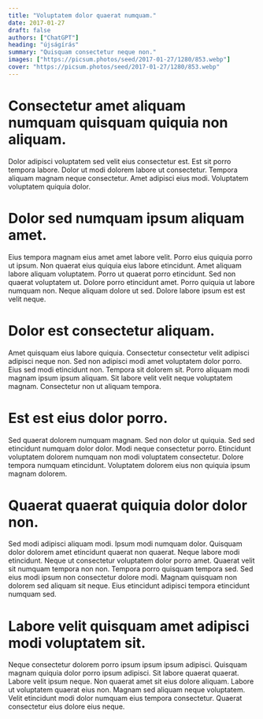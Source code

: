 ```yaml
---
title: "Voluptatem dolor quaerat numquam."
date: 2017-01-27
draft: false 
authors: ["ChatGPT"]
heading: "újságírás"
summary: "Quisquam consectetur neque non."
images: ["https://picsum.photos/seed/2017-01-27/1280/853.webp"]
cover: "https://picsum.photos/seed/2017-01-27/1280/853.webp"
---
```

# Consectetur amet aliquam numquam quisquam quiquia non aliquam.        
Dolor adipisci voluptatem sed velit eius consectetur est. Est sit porro tempora labore. Dolor ut modi dolorem labore ut consectetur. Tempora aliquam magnam neque consectetur. Amet adipisci eius modi. Voluptatem voluptatem quiquia dolor.

# Dolor sed numquam ipsum aliquam amet.        
Eius tempora magnam eius amet amet labore velit. Porro eius quiquia porro ut ipsum. Non quaerat eius quiquia eius labore etincidunt. Amet aliquam labore aliquam voluptatem. Porro ut quaerat porro etincidunt. Sed non quaerat voluptatem ut. Dolore porro etincidunt amet. Porro quiquia ut labore numquam non. Neque aliquam dolore ut sed. Dolore labore ipsum est est velit neque.

# Dolor est consectetur aliquam.        
Amet quisquam eius labore quiquia. Consectetur consectetur velit adipisci adipisci neque non. Sed non adipisci modi amet voluptatem dolor porro. Eius sed modi etincidunt non. Tempora sit dolorem sit. Porro aliquam modi magnam ipsum ipsum aliquam. Sit labore velit velit neque voluptatem magnam. Consectetur non ut aliquam tempora.

# Est est eius dolor porro.        
Sed quaerat dolorem numquam magnam. Sed non dolor ut quiquia. Sed sed etincidunt numquam dolor dolor. Modi neque consectetur porro. Etincidunt voluptatem dolorem numquam non modi voluptatem consectetur. Dolore tempora numquam etincidunt. Voluptatem dolorem eius non quiquia ipsum magnam dolorem.

# Quaerat quaerat quiquia dolor dolor non.        
Sed modi adipisci aliquam modi. Ipsum modi numquam dolor. Quisquam dolor dolorem amet etincidunt quaerat non quaerat. Neque labore modi etincidunt. Neque ut consectetur voluptatem dolor porro amet. Quaerat velit sit numquam tempora non non. Tempora porro quisquam tempora sed. Sed eius modi ipsum non consectetur dolore modi. Magnam quisquam non dolorem sed aliquam sit neque. Eius etincidunt adipisci tempora etincidunt numquam sed.

# Labore velit quisquam amet adipisci modi voluptatem sit.        
Neque consectetur dolorem porro ipsum ipsum ipsum adipisci. Quisquam magnam quiquia dolor porro ipsum adipisci. Sit labore quaerat quaerat. Labore velit ipsum neque. Non quaerat amet sit eius dolore aliquam. Labore ut voluptatem quaerat eius non. Magnam sed aliquam neque voluptatem. Velit etincidunt modi dolor numquam eius tempora consectetur. Quaerat consectetur eius dolore eius neque.


